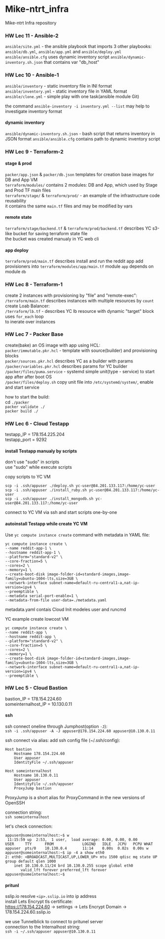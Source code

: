 # Mike-ntrt_infra
Mike-ntrt Infra repository  

### HW Lec 11 - Ansible-2  

`ansible/site.yml` - the ansible playbook that imports 3 other playbooks:  
`ansible/db.yml`, `ansible/app.yml` and `ansible/deploy.yml`  
`ansible/ansible.cfg` uses dynamic inventory script `ansible/dynamic-inventory.sh.json` that contains var "db_host"  

### HW Lec 10 - Ansible-1  

`ansible/inventory` - static inventory file in INI format  
`ansible/inventory.yml` - static inventory file in YAML format  
`ansible/clone.yml` - simple play with one task(ansible module Git)  

the command `ansible-inventory -i inventory.yml --list` may help to investigate inventory format    

#### dynamic inventory  

`ansible/dynamic-inventory.sh.json` - bash script that returns inventory in JSON format
`ansible/ansible.cfg` contains path to dynamic inventory script

### HW Lec 9 - Terraform-2  

#### stage & prod  

`packer/app.json` & `packer/db.json` templates for creation base images for DB and App VM  
`terraform/modules/` contains 2 modules: DB and App, which used by Stage and Prod TF main files  
`terraform/stage/` & `terraform/prod/` - an example of the infrastructure code reusability  
it contains the same `main.tf` files and may be modified by vars  

#### remote state  

`terraform/stage/backend.tf` & `terraform/prod/backend.tf` describes YC s3-like bucket for saving terraform state file  
the bucket was created manualy in YC web cli  

#### app deploy

`terraform/prod/main.tf` describes install and run the reddit app 
add provisioners into `terraform/modules/app/main.tf`
module `app` depends on module `db`

### HW Lec 8 - Terraform-1

create 2 instances with provisioning by "file" and "remote-exec":  
`/terraform/main.tf` describes instances with multiple resources by `count`  
create Loab Balancer:  
`/terraform/lb.tf` - describes YC lb resource with dynamic "target" block uses `for_each` loop  
to inerate over instances

### HW Lec 7 - Packer Base

create(bake) an OS image with app using HCL:  
`packer/immutable.pkr.hcl` - template with source(builder) and provisioning blocks  
`packer/sources.pkr.hcl` describes YC as a builder with params  
`/packer/variables.pkr.hcl` describes params for YC builder  
`/packer/files/puma.service` - systemd simple unit(type - service) to start app after after boot OS  
`/packer/files/deploy.sh`  copy unit file into `/etc/systemd/system/`, enable and start service  

how to start the build:  
cd `./packer`  
`packer validate ./`  
`packer build ./`

### HW Lec 6 - Cloud Testapp  

testapp_IP = 178.154.225.204  
testapp_port = 9292  

#### install Testapp manualy by scripts

don't use "sudo" in scripts  
use "sudo" while execute scripts

copy scripts to YC VM  
```
scp -i .ssh/appuser ./deploy.sh yc-user@84.201.133.117:/home/yc-user
scp -i .ssh/appuser ./install_ruby.sh yc-user@84.201.133.117:/home/yc-user
scp -i .ssh/appuser ./install_mongodb.sh yc-user@84.201.133.117:/home/yc-user
```
connect to YC VM via ssh and start scripts one-by-one

#### autoinstall Testapp while create YC VM

Use `yc compute instance create` command with metadata in YAML file:  
```
yc compute instance create \
--name reddit-app-1 \
--hostname reddit-app-1 \
--platform="standard-v2" \
--core-fraction=5 \
--cores=2 \
--memory=1 \
--create-boot-disk image-folder-id=standard-images,image-family=ubuntu-1604-lts,size=3GB \
--network-interface subnet-name=default-ru-central1-a,nat-ip-version=ipv4 \
--preemptible \
--metadata serial-port-enable=1 \
--metadata-from-file user-data=./metadata.yaml
```
metadata.yaml contais Cloud Init modeles user and runcmd  

YC example create lowcost VM  
```
yc compute instance create \  
--name reddit-app \  
--hostname reddit-app \  
--platform="standard-v2" \  
--core-fraction=5 \  
--cores=2 \  
--memory=1 \  
--create-boot-disk image-folder-id=standard-images,image-family=ubuntu-1604-lts,size=3GB \  
--network-interface subnet-name=default-ru-central1-a,nat-ip-version=ipv4 \  
--preemptible \  
```

### HW Lec 5 - Cloud Bastion

bastion_IP = 178.154.224.60  
someinternalhost_IP = 10.130.0.11  

#### ssh
ssh connect oneline through Jumphost(option `-J`):  
`ssh -i .ssh/appuser -A -J appuser@178.154.224.60 appuser@10.130.0.11`

ssh connect via alias: 
add ssh config file (~/.ssh/config):
```
Host bastion
    Hostname 178.154.224.60
    User appuser
    IdentityFile ~/.ssh/appuser

Host someinternalhost
    Hostname 10.130.0.11
    User appuser
    IdentityFile ~/.ssh/appuser
    ProxyJump bastion
```
ProxyJump is a short alias for ProxyCommand in the new versions of OpenSSH

connection string:  
`ssh someinternalhost`

let's check connection:
```
appuser@someinternalhost:~$ w
 11:15:59 up  2:53,  1 user,  load average: 0.00, 0.00, 0.00
USER     TTY      FROM             LOGIN@   IDLE   JCPU   PCPU WHAT
appuser  pts/0    10.130.0.4       11:14    0.00s  0.02s  0.00s w
appuser@someinternalhost:~$ ip -4 a show eth0
2: eth0: <BROADCAST,MULTICAST,UP,LOWER_UP> mtu 1500 qdisc mq state UP group default qlen 1000
    inet 10.130.0.11/24 brd 10.130.0.255 scope global eth0
       valid_lft forever preferred_lft forever
appuser@someinternalhost:~$
```
#### pritunl

sslip.io resolve `<ip>.sslip.io` into ip address  
install Lets Encrypt tls certificate:  
https://178.154.224.60 -> settings -> Lets Encrypt Domain -> 178.154.224.60.sslip.io

we use Tunnelblick to connect to pritunel server  
connection to the Internalhost string:  
`ssh -i ~/.ssh/appuser appuser@10.130.0.11`
